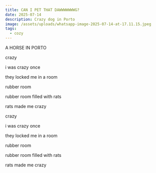 ```yaml
---
title: CAN I PET THAT DAWWWWWWWG?
date: 2025-07-14
description: Crazy dog in Porto
image: /assets/uploads/whatsapp-image-2025-07-14-at-17.11.15.jpeg
tags:
  - cozy
---
```

A﻿ HORSE IN PORTO

c﻿razy

i﻿ was crazy once

t﻿hey locked me in a room

r﻿ubber room

r﻿ubber room filled with rats

rats made me crazy

c﻿razy

i﻿ was crazy once

t﻿hey locked me in a room

r﻿ubber room

r﻿ubber room filled with rats

rats made me crazy